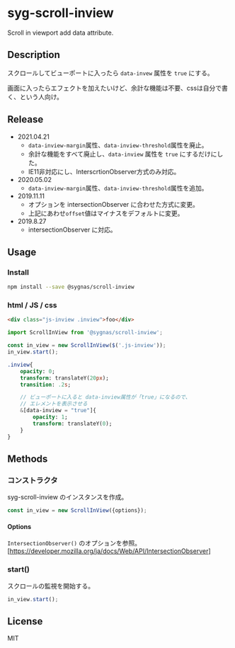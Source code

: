 # syg-scroll-inview
Scroll in viewport add data attribute.


## Description
スクロールしてビューポートに入ったら `data-invew` 属性を `true` にする。

画面に入ったらエフェクトを加えたいけど、余計な機能は不要、cssは自分で書く、という人向け。

## Release

- 2021.04.21
  - `data-inview-margin`属性、`data-inview-threshold`属性を廃止。
  - 余計な機能をすべて廃止し、`data-inview` 属性を `true` にするだけにした。
  - IE11非対応にし、InterscrtionObserver方式のみ対応。
- 2020.05.02
  - `data-inview-margin`属性、`data-inview-threshold`属性を追加。
- 2019.11.11
  - オプションを intersectionObserver に合わせた方式に変更。
  - 上記にあわせ`offset`値はマイナスをデフォルトに変更。
- 2019.8.27
  - intersectionObserver に対応。

## Usage

### Install

```sh
npm install --save @sygnas/scroll-inview
```
### html / JS / css

```Html
<div class="js-inview .inview">foo</div>
```

```JavaScript
import ScrollInView from '@sygnas/scroll-inview';

const in_view = new ScrollInView($('.js-inview'));
in_view.start();
```

```Sass
.inview{
    opacity: 0;
    transform: translateY(20px);
    transition: .2s;

    // ビューポートに入ると data-inview属性が「true」になるので、
    // エレメントを表示させる
    &[data-inview = "true"]{
        opacity: 1;
        transform: translateY(0);
    }
}
```

## Methods

### コンストラクタ

syg-scroll-inview のインスタンスを作成。

```javascript
const in_view = new ScrollInView({options});
```

#### Options

`IntersectionObserver()` のオプションを参照。
[https://developer.mozilla.org/ja/docs/Web/API/IntersectionObserver]

### start()

スクロールの監視を開始する。

```javascript
in_view.start();
```

## License
MIT